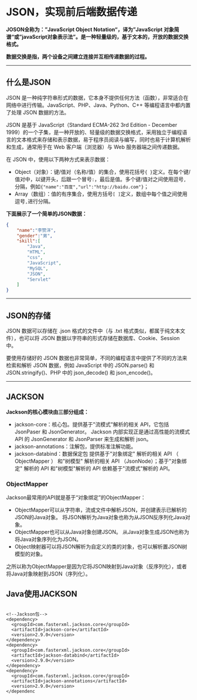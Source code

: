# JSON，实现前后端数据传递

**JOSON全称为：”JavaScript Object Notation“，译为”JavaScript 对象简谱“或”javaScript对象表示法”。是一种轻量级的，基于文本的，开放的数据交换格式。**

**数据交换是指，两个设备之间建立连接并互相传递数据的过程。**

****

## 什么是JSON

JSON 是一种纯字符串形式的数据，它本身不提供任何方法（函数），非常适合在网络中进行传输。JavaScript、PHP、Java、Python、C++ 等编程语言中都内置了处理 JSON 数据的方法。

JSON 是基于 JavaScript（Standard ECMA-262 3rd Edition - December 1999）的一个子集，是一种开放的、轻量级的数据交换格式，采用独立于编程语言的文本格式来存储和表示数据，易于程序员阅读与编写，同时也易于计算机解析和生成，通常用于在 Web 客户端（浏览器）与 Web 服务器端之间传递数据。

在 JSON 中，使用以下两种方式来表示数据：

- Object（对象）：键/值对（名称/值）的集合，使用花括号`{ }`定义。在每个键/值对中，以键开头，后跟一个冒号`:`，最后是值。多个键/值对之间使用逗号`,`分隔，例如`{"name":"百度","url":"http://baidu.com"}`；
- Array（数组）：值的有序集合，使用方括号`[ ]`定义，数组中每个值之间使用逗号`,`进行分隔。

**下面展示了一个简单的JSON数据：**

```json
{
    "name":"李赞洋",
    "gender":"男",
    "skill":[
        "Java",
        "HTML",
        "css",
        "JavaScript",
        "MySQL",
        "JSON",
        "Servlet"
    ]
}
```



****

## JSON的存储

JSON 数据可以存储在 .json 格式的文件中（与 .txt 格式类似，都属于纯文本文件），也可以将 JSON 数据以字符串的形式存储在数据库、Cookie、Session 中。

要使用存储好的 JSON 数据也非常简单，不同的编程语言中提供了不同的方法来检索和解析 JSON 数据，例如 JavaScript 中的 JSON.parse() 和 JSON.stringify()、PHP 中的 json_decode() 和 json_encode()。



****

## JACKSON

**Jackson的核心模块由三部分组成：**

- jackson-core：核心包。提供基于"流模式"解析的相关 API，它包括 JsonPaser 和 JsonGenerator。 Jackson 内部实现正是通过高性能的流模式 API 的 JsonGenerator 和 JsonParser 来生成和解析 json。
- jackson-annotations：注解包，提供标准注解功能。
- jackson-databind：数据保定包 提供基于"对象绑定" 解析的相关 API （ ObjectMapper ） 和"树模型" 解析的相关 API （JsonNode）；基于"对象绑定" 解析的 API 和"树模型"解析的 API 依赖基于"流模式"解析的 API。

### ObjectMapper

Jackson最常用的API就是基于“对象绑定”的ObjectMapper：

- ObjectMapper可以从字符串，流或文件中解析JSON，并创建表示已解析的JSON的Java对象。 将JSON解析为Java对象也称为从JSON反序列化Java对象。
- ObjectMapper也可以从Java对象创建JSON。 从Java对象生成JSON也称为将Java对象序列化为JSON。
- Object映射器可以将JSON解析为自定义的类的对象，也可以解析置JSON树模型的对象。

之所以称为ObjectMapper是因为它将JSON映射到Java对象（反序列化），或者将Java对象映射到JSON（序列化）。

## Java使用JACKSON
```

<!--Jackson包-->
<dependency>
  <groupId>com.fasterxml.jackson.core</groupId>
  <artifactId>jackson-core</artifactId>
  <version>2.9.0</version>
</dependency>
<dependency>
  <groupId>com.fasterxml.jackson.core</groupId>
  <artifactId>jackson-databind</artifactId>
  <version>2.9.0</version>
</dependency>
<dependency>
  <groupId>com.fasterxml.jackson.core</groupId>
  <artifactId>jackson-annotations</artifactId>
  <version>2.9.0</version>
</dependenc

```
